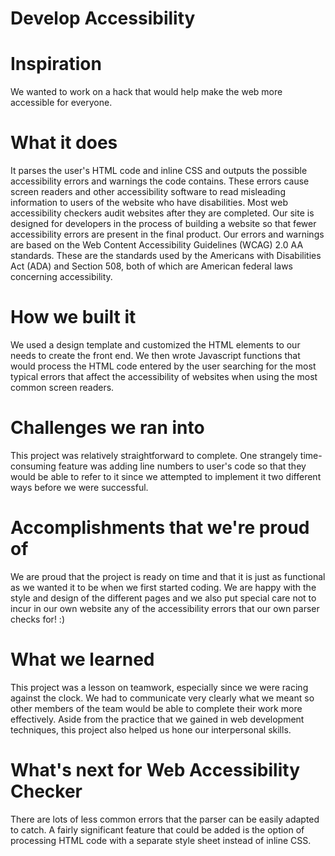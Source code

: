 # Develop Accessibility

# Inspiration
We wanted to work on a hack that would help make the web more accessible for everyone.

# What it does
It parses the user's HTML code and inline CSS and outputs the possible accessibility errors and warnings the code contains. These errors cause screen readers and other accessibility software to read misleading information to users of the website who have disabilities. Most web accessibility checkers audit websites after they are completed. Our site is designed for developers in the process of building a website so that fewer accessibility errors are present in the final product. Our errors and warnings are based on the Web Content Accessibility Guidelines (WCAG) 2.0 AA standards. These are the standards used by the Americans with Disabilities Act (ADA) and Section 508, both of which are American federal laws concerning accessibility.

# How we built it
We used a design template and customized the HTML elements to our needs to create the front end. We then wrote Javascript functions that would process the HTML code entered by the user searching for the most typical errors that affect the accessibility of websites when using the most common screen readers.

# Challenges we ran into
This project was relatively straightforward to complete. One strangely time-consuming feature was adding line numbers to user's code so that they would be able to refer to it since we attempted to implement it two different ways before we were successful.

# Accomplishments that we're proud of
We are proud that the project is ready on time and that it is just as functional as we wanted it to be when we first started coding. We are happy with the style and design of the different pages and we also put special care not to incur in our own website any of the accessibility errors that our own parser checks for! :)

# What we learned
This project was a lesson on teamwork, especially since we were racing against the clock. We had to communicate very clearly what we meant so other members of the team would be able to complete their work more effectively. Aside from the practice that we gained in web development techniques, this project also helped us hone our interpersonal skills.

# What's next for Web Accessibility Checker
There are lots of less common errors that the parser can be easily adapted to catch. A fairly significant feature that could be added is the option of processing HTML code with a separate style sheet instead of inline CSS.
